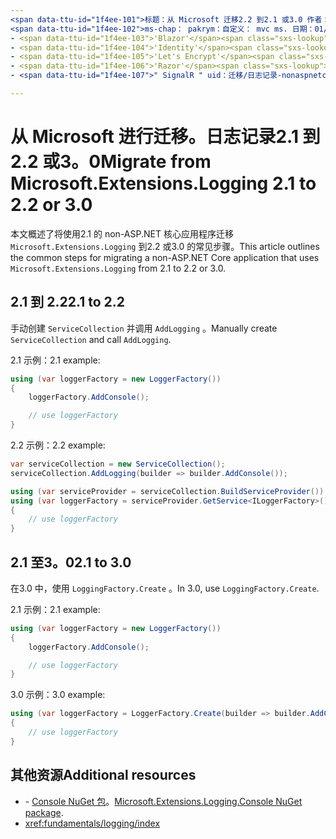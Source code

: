 ```yaml
---
<span data-ttu-id="1f4ee-101">标题：从 Microsoft 迁移2.2 到2.1 或3.0 作者： pakrym 说明：了解如何将使用 non-ASP.NET 的核心应用程序从2.1 迁移到2.2 或3.0。</span><span class="sxs-lookup"><span data-stu-id="1f4ee-101">title: Migrate from Microsoft.Extensions.Logging 2.1 to 2.2 or 3.0 author: pakrym description: Learn how to migrate a non-ASP.NET Core application that uses Microsoft.Extensions.Logging from 2.1 to 2.2 or 3.0.</span></span>
<span data-ttu-id="1f4ee-102">ms-chap： pakrym：自定义： mvc ms. 日期：01/04/2019 无位置：</span><span class="sxs-lookup"><span data-stu-id="1f4ee-102">ms.author: pakrym ms.custom: mvc ms.date: 01/04/2019 no-loc:</span></span>
- <span data-ttu-id="1f4ee-103">'Blazor'</span><span class="sxs-lookup"><span data-stu-id="1f4ee-103">'Blazor'</span></span>
- <span data-ttu-id="1f4ee-104">'Identity'</span><span class="sxs-lookup"><span data-stu-id="1f4ee-104">'Identity'</span></span>
- <span data-ttu-id="1f4ee-105">'Let's Encrypt'</span><span class="sxs-lookup"><span data-stu-id="1f4ee-105">'Let's Encrypt'</span></span>
- <span data-ttu-id="1f4ee-106">'Razor'</span><span class="sxs-lookup"><span data-stu-id="1f4ee-106">'Razor'</span></span>
- <span data-ttu-id="1f4ee-107">" SignalR " uid：迁移/日志记录-nonaspnetcore</span><span class="sxs-lookup"><span data-stu-id="1f4ee-107">'SignalR' uid: migration/logging-nonaspnetcore</span></span>

---
```


# <a name="migrate-from-microsoftextensionslogging-21-to-22-or-30"></a><span data-ttu-id="1f4ee-108">从 Microsoft 进行迁移。日志记录2.1 到2.2 或3。0</span><span class="sxs-lookup"><span data-stu-id="1f4ee-108">Migrate from Microsoft.Extensions.Logging 2.1 to 2.2 or 3.0</span></span>

<span data-ttu-id="1f4ee-109">本文概述了将使用2.1 的 non-ASP.NET 核心应用程序迁移 `Microsoft.Extensions.Logging` 到2.2 或3.0 的常见步骤。</span><span class="sxs-lookup"><span data-stu-id="1f4ee-109">This article outlines the common steps for migrating a non-ASP.NET Core application that uses `Microsoft.Extensions.Logging` from 2.1 to 2.2 or 3.0.</span></span>

## <a name="21-to-22"></a><span data-ttu-id="1f4ee-110">2.1 到 2.2</span><span class="sxs-lookup"><span data-stu-id="1f4ee-110">2.1 to 2.2</span></span>

<span data-ttu-id="1f4ee-111">手动创建 `ServiceCollection` 并调用 `AddLogging` 。</span><span class="sxs-lookup"><span data-stu-id="1f4ee-111">Manually create `ServiceCollection` and call `AddLogging`.</span></span>

<span data-ttu-id="1f4ee-112">2.1 示例：</span><span class="sxs-lookup"><span data-stu-id="1f4ee-112">2.1 example:</span></span>

```csharp
using (var loggerFactory = new LoggerFactory())
{
    loggerFactory.AddConsole();

    // use loggerFactory
}
```

<span data-ttu-id="1f4ee-113">2.2 示例：</span><span class="sxs-lookup"><span data-stu-id="1f4ee-113">2.2 example:</span></span>

```csharp
var serviceCollection = new ServiceCollection();
serviceCollection.AddLogging(builder => builder.AddConsole());

using (var serviceProvider = serviceCollection.BuildServiceProvider())
using (var loggerFactory = serviceProvider.GetService<ILoggerFactory>())
{
    // use loggerFactory
}
```

## <a name="21-to-30"></a><span data-ttu-id="1f4ee-114">2.1 至3。0</span><span class="sxs-lookup"><span data-stu-id="1f4ee-114">2.1 to 3.0</span></span>

<span data-ttu-id="1f4ee-115">在3.0 中，使用 `LoggingFactory.Create` 。</span><span class="sxs-lookup"><span data-stu-id="1f4ee-115">In 3.0, use `LoggingFactory.Create`.</span></span>

<span data-ttu-id="1f4ee-116">2.1 示例：</span><span class="sxs-lookup"><span data-stu-id="1f4ee-116">2.1 example:</span></span>

```csharp
using (var loggerFactory = new LoggerFactory())
{
    loggerFactory.AddConsole();

    // use loggerFactory
}
```

<span data-ttu-id="1f4ee-117">3.0 示例：</span><span class="sxs-lookup"><span data-stu-id="1f4ee-117">3.0 example:</span></span>

```csharp
using (var loggerFactory = LoggerFactory.Create(builder => builder.AddConsole()))
{
    // use loggerFactory
}
```

## <a name="additional-resources"></a><span data-ttu-id="1f4ee-118">其他资源</span><span class="sxs-lookup"><span data-stu-id="1f4ee-118">Additional resources</span></span>

* <span data-ttu-id="1f4ee-119">- [Console NuGet 包](https://www.nuget.org/packages/Microsoft.Extensions.Logging.Console/)。</span><span class="sxs-lookup"><span data-stu-id="1f4ee-119">[Microsoft.Extensions.Logging.Console NuGet package](https://www.nuget.org/packages/Microsoft.Extensions.Logging.Console/).</span></span>
* <xref:fundamentals/logging/index>
